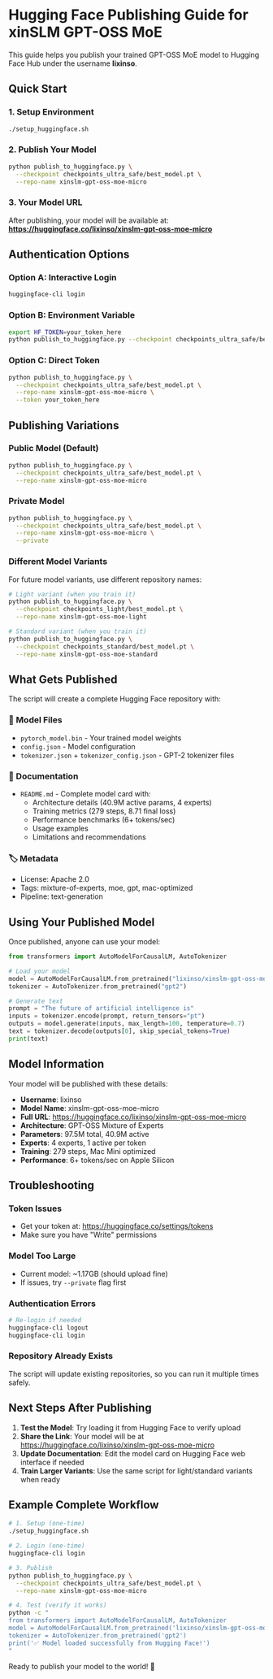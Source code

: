 # Hugging Face Publishing Guide for xinSLM GPT-OSS MoE

This guide helps you publish your trained GPT-OSS MoE model to Hugging Face Hub under the username **lixinso**.

## Quick Start

### 1. Setup Environment
```bash
./setup_huggingface.sh
```

### 2. Publish Your Model
```bash
python publish_to_huggingface.py \
  --checkpoint checkpoints_ultra_safe/best_model.pt \
  --repo-name xinslm-gpt-oss-moe-micro
```

### 3. Your Model URL
After publishing, your model will be available at:
**https://huggingface.co/lixinso/xinslm-gpt-oss-moe-micro**

## Authentication Options

### Option A: Interactive Login
```bash
huggingface-cli login
```

### Option B: Environment Variable
```bash
export HF_TOKEN=your_token_here
python publish_to_huggingface.py --checkpoint checkpoints_ultra_safe/best_model.pt --repo-name xinslm-gpt-oss-moe-micro
```

### Option C: Direct Token
```bash
python publish_to_huggingface.py \
  --checkpoint checkpoints_ultra_safe/best_model.pt \
  --repo-name xinslm-gpt-oss-moe-micro \
  --token your_token_here
```

## Publishing Variations

### Public Model (Default)
```bash
python publish_to_huggingface.py \
  --checkpoint checkpoints_ultra_safe/best_model.pt \
  --repo-name xinslm-gpt-oss-moe-micro
```

### Private Model
```bash
python publish_to_huggingface.py \
  --checkpoint checkpoints_ultra_safe/best_model.pt \
  --repo-name xinslm-gpt-oss-moe-micro \
  --private
```

### Different Model Variants
For future model variants, use different repository names:

```bash
# Light variant (when you train it)
python publish_to_huggingface.py \
  --checkpoint checkpoints_light/best_model.pt \
  --repo-name xinslm-gpt-oss-moe-light

# Standard variant (when you train it)
python publish_to_huggingface.py \
  --checkpoint checkpoints_standard/best_model.pt \
  --repo-name xinslm-gpt-oss-moe-standard
```

## What Gets Published

The script will create a complete Hugging Face repository with:

### 📁 Model Files
- `pytorch_model.bin` - Your trained model weights
- `config.json` - Model configuration
- `tokenizer.json` + `tokenizer_config.json` - GPT-2 tokenizer files

### 📄 Documentation
- `README.md` - Complete model card with:
  - Architecture details (40.9M active params, 4 experts)
  - Training metrics (279 steps, 8.71 final loss)
  - Performance benchmarks (6+ tokens/sec)
  - Usage examples
  - Limitations and recommendations

### 🏷️ Metadata
- License: Apache 2.0
- Tags: mixture-of-experts, moe, gpt, mac-optimized
- Pipeline: text-generation

## Using Your Published Model

Once published, anyone can use your model:

```python
from transformers import AutoModelForCausalLM, AutoTokenizer

# Load your model
model = AutoModelForCausalLM.from_pretrained("lixinso/xinslm-gpt-oss-moe-micro")
tokenizer = AutoTokenizer.from_pretrained("gpt2")

# Generate text
prompt = "The future of artificial intelligence is"
inputs = tokenizer.encode(prompt, return_tensors="pt")
outputs = model.generate(inputs, max_length=100, temperature=0.7)
text = tokenizer.decode(outputs[0], skip_special_tokens=True)
print(text)
```

## Model Information

Your model will be published with these details:

- **Username**: lixinso
- **Model Name**: xinslm-gpt-oss-moe-micro
- **Full URL**: https://huggingface.co/lixinso/xinslm-gpt-oss-moe-micro
- **Architecture**: GPT-OSS Mixture of Experts
- **Parameters**: 97.5M total, 40.9M active
- **Experts**: 4 experts, 1 active per token
- **Training**: 279 steps, Mac Mini optimized
- **Performance**: 6+ tokens/sec on Apple Silicon

## Troubleshooting

### Token Issues
- Get your token at: https://huggingface.co/settings/tokens
- Make sure you have "Write" permissions

### Model Too Large
- Current model: ~1.17GB (should upload fine)
- If issues, try `--private` flag first

### Authentication Errors
```bash
# Re-login if needed
huggingface-cli logout
huggingface-cli login
```

### Repository Already Exists
The script will update existing repositories, so you can run it multiple times safely.

## Next Steps After Publishing

1. **Test the Model**: Try loading it from Hugging Face to verify upload
2. **Share the Link**: Your model will be at https://huggingface.co/lixinso/xinslm-gpt-oss-moe-micro
3. **Update Documentation**: Edit the model card on Hugging Face web interface if needed
4. **Train Larger Variants**: Use the same script for light/standard variants when ready

## Example Complete Workflow

```bash
# 1. Setup (one-time)
./setup_huggingface.sh

# 2. Login (one-time)
huggingface-cli login

# 3. Publish
python publish_to_huggingface.py \
  --checkpoint checkpoints_ultra_safe/best_model.pt \
  --repo-name xinslm-gpt-oss-moe-micro

# 4. Test (verify it works)
python -c "
from transformers import AutoModelForCausalLM, AutoTokenizer
model = AutoModelForCausalLM.from_pretrained('lixinso/xinslm-gpt-oss-moe-micro')
tokenizer = AutoTokenizer.from_pretrained('gpt2')
print('✅ Model loaded successfully from Hugging Face!')
"
```

Ready to publish your model to the world! 🚀